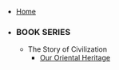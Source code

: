 * [Home](./)

* ### BOOK SERIES
  * The Story of Civilization
    * [Our Oriental Heritage](./the-story-of-civilization/our-oriental-heritage/index)